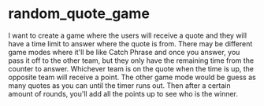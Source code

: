 # random_quote_game
I want to create a game where the users will receive a quote and they will have a time limit to answer where the quote is from. There may be different game modes where it'll be like Catch Phrase and once you answer, you pass it off to the other team, but they only have the remaining time from the counter to answer. Whichever team is on the quote when the time is up, the opposite team will receive a point. The other game mode would be guess as many quotes as you can until the timer runs out. Then after a certain amount of rounds, you'll add all the points up to see who is the winner.
